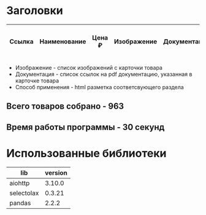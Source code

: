# Заголовки
| Ссылка | Наименование | Цена ₽ | Изображение | Документация | Принцип работы | Вес | Габариты | Количество компрессоров | Способ водоотведения | Уровень грунтовых вод | Энергопотребление (Вт/сут) | Объем (л) | Глубина под. трубы (мм) | Степень очистки | Кол-во пользователей | Толщина стенок (мм) | Материал корпуса | Производительность m³ | Залповый сброс (л) | Количество насосов | Количество биофильтров |
|--------|--------------|---------|-------------|---------------|-----------------|-----|----------|------------------------|-----------------------|-----------------------|----------------------------|-----------|-----------------------|-----------------|-----------------------|-------------------|----------------------|-----------------------|----------------------|------------------------|------------------------|

* Изображение - список изображений с карточки товара
* Документация - список ссылок на pdf документацию, указанная в карточке товара
* Способ применения - html разметка соответсвующего раздела 


## Всего товаров собрано - 963
## Время работы программы - 30 секунд

# Использованные библиотеки 

|lib|version|
|---|-------|
|aiohttp|3.10.0|
|selectolax|0.3.21|
|pandas|2.2.2|



